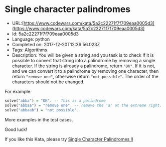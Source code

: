# Single character palindromes

 - URL:[https://www.codewars.com/kata/5a2c22271f7f709eaa0005d3](https://www.codewars.com/kata/5a2c22271f7f709eaa0005d3)
 - Id: 5a2c22271f7f709eaa0005d3
 - Language: python
 - Completed on: 2017-12-20T12:36:56.023Z
 - Tags: Algorithms
 - Description:
You will be given a string and you task is to check if it is possible to convert that string into a palindrome by removing a single character. If the string is already a palindrome, return `"OK"`. If it is not, and we can convert it to a palindrome by removing one character, then return `"remove one"`, otherwise return `"not possible"`. The order of the characters should not be changed.

For example:
```Haskell
solve("abba") = "OK". -- This is a palindrome
solve("abbaa") = "remove one". -- remove the 'a' at the extreme right. 
solve("abbaab") = "not possible". 
```

More examples in the test cases. 

Good luck!

If you like this Kata, please try [Single Character Palindromes II](https://www.codewars.com/kata/5a66ea69e6be38219f000110)
